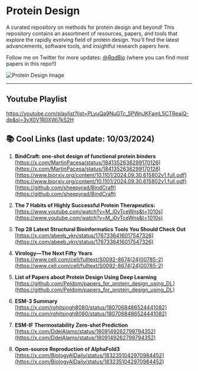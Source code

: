 # Protein Design
A curated repository on methods for protein design and beyond! This repository contains an assortment of resources, papers, and tools that explore the rapidly evolving field of protein design. You'll find the latest advancements, software tools, and insightful research papers here.

Follow me on Twitter for more updates: [@_RadBio_](https://x.com/_RadBio_) (where you can find most papers in this repo!!)

![Protein Design Image][proteinImage]

[proteinImage]: https://pbs.twimg.com/media/GD-7KNBW4AALdEq?format=jpg&name=small

---
## Youtube Playlist
https://youtube.com/playlist?list=PLyuQa9NuGTc_5PWnJKFamL5CTReaiQ-dp&si=3yX0V1R0XWj7kS2H

## 📚 Cool Links (last update: 10/03/2024)
1. **BindCraft: one-shot design of functional protein binders**
   [https://x.com/MartinPacesa/status/1841352636299170126](https://x.com/MartinPacesa/status/1841352636299170126)
   [https://www.biorxiv.org/content/10.1101/2024.09.30.615802v1.full.pdf](https://www.biorxiv.org/content/10.1101/2024.09.30.615802v1.full.pdf)
   [https://github.com/sheepyrad/BindCraft](https://github.com/sheepyrad/BindCraft)

2.  **The 7 Habits of Highly Successful Protein Therapeutics:**
   [https://www.youtube.com/watch?v=M_i0vTceWns&t=1010s](https://www.youtube.com/watch?v=M_i0vTceWns&t=1010s)

3. **Top 28 Latest Structural Bioinformatics Tools You Should Check Out**  
   [https://x.com/abeeb_ykn/status/1767336416017547326](https://x.com/abeeb_ykn/status/1767336416017547326)

4. **Virology—The Next Fifty Years**  
   [https://www.cell.com/cell/fulltext/S0092-8674(24)00785-2](https://www.cell.com/cell/fulltext/S0092-8674(24)00785-2)

5. **List of Papers about Protein Design Using Deep Learning**  
   [https://github.com/Peldom/papers_for_protein_design_using_DL](https://github.com/Peldom/papers_for_protein_design_using_DL)

6. **ESM-3 Summary**  
   [https://x.com/rohitsingh8080/status/1807068486524441082](https://x.com/rohitsingh8080/status/1807068486524441082)

7. **ESM-IF Thermostability Zero-shot Prediction**  
   [https://x.com/DdelAlamo/status/1809149262799794352](https://x.com/DdelAlamo/status/1809149262799794352)

8. **Open-source Reproduction of AlphaFold3**  
   [https://x.com/BiologyAIDaily/status/1832351042970984452](https://x.com/BiologyAIDaily/status/1832351042970984452)
